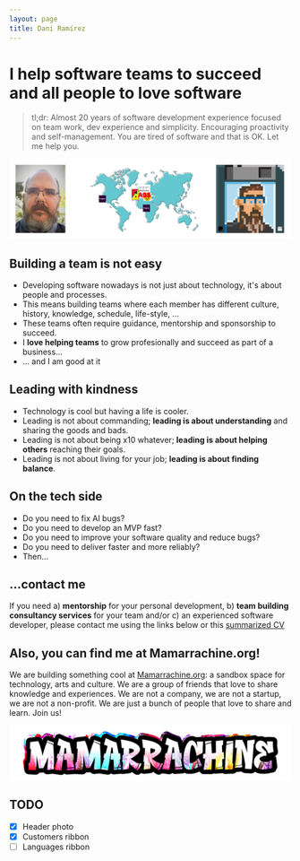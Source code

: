 ```yaml
---
layout: page
title: Dani Ramírez
---
```


# I help software teams to succeed and all people to love software

> tl;dr: Almost 20 years of software development experience focused on team work, dev experience and simplicity. Encouraging proactivity and self-management. You are tired of software and that is OK. Let me help you.

![Dani Ramirez](/assets/img/header.jpg)

## Building a team is not easy

* Developing software nowadays is not just about technology, it's about people and processes.
* This means building teams where each member has different culture, history, knowledge, schedule, life-style, ...
* These teams often require guidance, mentorship and sponsorship to succeed.
* I **love helping teams** to grow profesionally and succeed as part of a business...
* ... and I am good at it

## Leading with kindness

* Technology is cool but having a life is cooler.
* Leading is not about commanding; **leading is about understanding** and sharing the goods and bads.
* Leading is not about being x10 whatever; **leading is about helping others** reaching their goals.
* Leading is not about living for your job; **leading is about finding balance**.

## On the tech side

* Do you need to fix AI bugs?
* Do you need to develop an MVP fast?
* Do you need to improve your software quality and reduce bugs?
* Do you need to deliver faster and more reliably?
* Then...

## ...contact me

If you need a) **mentorship** for your personal development, b) **team building consultancy services** for your team and/or c) an experienced software developer, please contact me using the links below or this [summarized CV](https://trello.com/b/14rDUIh6/curriculum-dani-ramirez)


## Also, you can find me at Mamarrachine.org!

We are building something cool at [Mamarrachine.org](https://mamarrachine.org): a sandbox space for technology, arts and culture. We are a group of friends that love to share knowledge and experiences. We are not a company, we are not a startup, we are not a non-profit. We are just a bunch of people that love to share and learn. Join us!

![Mamarrachine](/assets/img/MamarrachineLogo.png)


## TODO

* [x] Header photo
* [x] Customers ribbon
* [ ] Languages ribbon